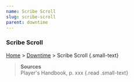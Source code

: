 ```yaml
---
name: Scribe Scroll
slug: scribe-scroll
parent: downtime
---
```

### Scribe Scroll
[Home](dm-operations-center) > [Downtime](downtime) > Scribe Scroll {.small-text}



> **Sources** <br/>
> Player's Handbook, p. xxx
{.read .small-text}